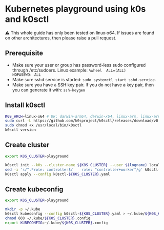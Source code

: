 # Kubernetes playground using k0s and k0sctl

:warning: This whole guide has only been tested on linux-x64. If issues are found on other architectures, then please raise a pull request.

## Prerequisite

- Make sure your user or group has password-less sudo configured through /etc/sudoers. Linux example: `%wheel  ALL=(ALL)       NOPASSWD: ALL`
- Make sure sshd service is started: `sudo systemctl start sshd.service`.
- Make sure you have a SSH key pair. If you do not have a key pair, then you can generate it with: `ssh-keygen`

## Install k0sctl

```bash
K0S_ARCH=linux-x64 # OR: darwin-arm64, darwin-x64, linux-arm, linux-arm64
sudo curl -L https://github.com/k0sproject/k0sctl/releases/download/v0.13.0/k0sctl-$K0S_ARCH -o /usr/local/bin/k0sctl
sudo chmod +x /usr/local/bin/k0sctl
k0sctl version
```

## Create cluster

```bash
export K0S_CLUSTER=playground

k0sctl init --k0s --cluster-name ${K0S_CLUSTER} --user $(logname) localhost > k0sctl-${K0S_CLUSTER}.yaml # Or replace 'localhost' with an actual hostname or IP address
sed -i 's/^.*role: controller$/    role: "controller+worker"/g' k0sctl-${K0S_CLUSTER}.yaml
k0sctl apply --config k0sctl-${K0S_CLUSTER}.yaml
```

## Create kubeconfig

```bash
export K0S_CLUSTER=playground

mkdir -p ~/.kube
k0sctl kubeconfig --config k0sctl-${K0S_CLUSTER}.yaml > ~/.kube/${K0S_CLUSTER}.config
chmod 600 ~/.kube/${K0S_CLUSTER}.config
export KUBECONFIG=~/.kube/${K0S_CLUSTER}.config
```
